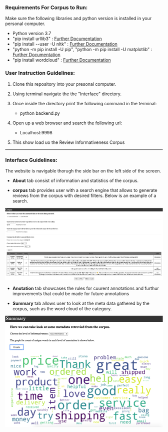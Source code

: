 ### Requirements For Corpus to Run:
Make sure the following libraries and python version is installed in your personal computer.

- Python version 3.7
- "pip install urllib3" : [Further Documentation](https://pypi.org/project/urllib3/)
- "pip install --user -U nltk" : [Further Documentation](https://www.nltk.org/install.html)
- "python -m pip install -U pip", "python -m pip install -U matplotlib" : [Further Documentation](https://matplotlib.org/users/installing.html)
- "pip install wordcloud" : [Further Documentation](https://pypi.org/project/wordcloud/)



### User Instruction Guidelines:

1) Clone this repository into your presonal computer.

2) Using terminal navigate the the "Interface" directory.

3) Once inside the directory print the following command in the terminal:
    - python backend.py
   
4) Open up a web browser and search the following url:
    - Localhost:9998
    
5) This show load uo the Review Informativeness Corpus

-------

### Interface Guidelines:

The website is navigable thorugh the side bar on the left side of the screen.

- **About** tab consist of information and statistics of the corpus.

- **corpus** tab provides user with a search engine that allows to generate reviews from the corpus with desired filters. Below is an example of a search. 

![alt text](./images/corpus-example.png)


- **Anotation** tab showcases the rules for cuurent annotations and furthur improvements that could be made for future annotations

- **Summary** tab allows user to look at the meta data gathered by the corpus, such as the word cloud of the category. 


![alt text](./images/word_cloud_example.png)